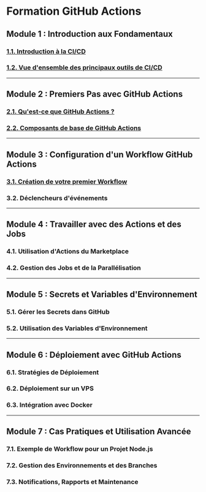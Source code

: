 # Formation GitHub Actions 

## Module 1 : Introduction aux Fondamentaux
### [1.1. Introduction à la CI/CD](./introduction-ci-cd.md)
### [1.2. Vue d'ensemble des principaux outils de CI/CD](./outils-ci-cd.md)

---

## Module 2 : Premiers Pas avec GitHub Actions
### [2.1. Qu'est-ce que GitHub Actions ?](./introduction-github-actions.md)
### [2.2. Composants de base de GitHub Actions](./composants-github-actions.md)

---

## Module 3 : Configuration d'un Workflow GitHub Actions
### [3.1. Création de votre premier Workflow](./creation-premier-worflow.md)
### 3.2. Déclencheurs d'événements

---

## Module 4 : Travailler avec des Actions et des Jobs
### 4.1. Utilisation d'Actions du Marketplace
### 4.2. Gestion des Jobs et de la Parallélisation

---

## Module 5 : Secrets et Variables d'Environnement
### 5.1. Gérer les Secrets dans GitHub
### 5.2. Utilisation des Variables d'Environnement

---

## Module 6 : Déploiement avec GitHub Actions
### 6.1. Stratégies de Déploiement
### 6.2. Déploiement sur un VPS
### 6.3. Intégration avec Docker

---

## Module 7 : Cas Pratiques et Utilisation Avancée
### 7.1. Exemple de Workflow pour un Projet Node.js
### 7.2. Gestion des Environnements et des Branches
### 7.3. Notifications, Rapports et Maintenance
